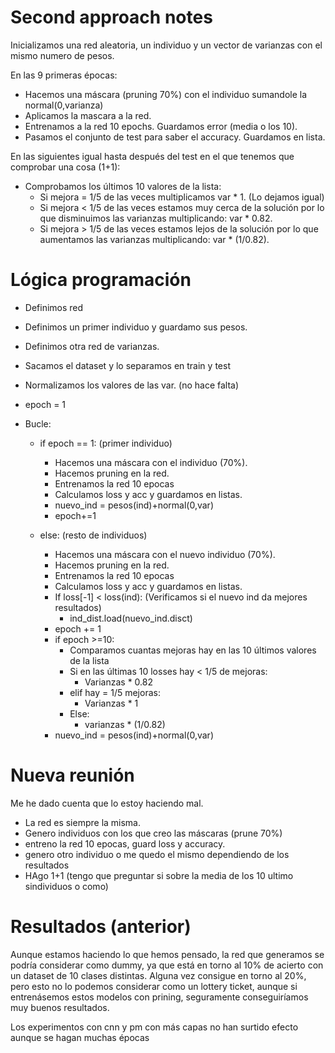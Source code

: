# Second approach notes
Inicializamos una red aleatoria, un individuo y un vector de varianzas con el mismo numero de pesos.

En las 9 primeras épocas:
- Hacemos una máscara (pruning 70%) con el individuo sumandole la normal(0,varianza)
- Aplicamos la mascara a la red.
- Entrenamos a la red 10 epochs. Guardamos error (media o los 10).
- Pasamos el conjunto de test para saber el accuracy. Guardamos en lista.

En las siguientes igual hasta después del test en el que tenemos que comprobar una cosa (1+1):
- Comprobamos los últimos 10 valores de la lista:
    - Si mejora = 1/5 de las veces multiplicamos var * 1. (Lo dejamos igual)
    - Si mejora < 1/5 de las veces estamos muy cerca de la solución por lo que disminuimos las varianzas multiplicando: var * 0.82.
    - Si mejora > 1/5 de las veces estamos lejos de la solución por lo que aumentamos las varianzas multiplicando: var * (1/0.82).


# Lógica programación
- Definimos red
- Definimos un primer individuo y guardamo sus pesos.
- Definimos otra red de varianzas.
- Sacamos el dataset y lo separamos en train y test

- Normalizamos los valores de las var. (no hace falta)

- epoch = 1

- Bucle:
    - if epoch == 1: (primer individuo)
        - Hacemos una máscara con el individuo (70%).
        - Hacemos pruning en la red.
        - Entrenamos la red 10 epocas
        - Calculamos loss y acc y guardamos en listas.
        - nuevo_ind = pesos(ind)+normal(0,var)
        - epoch+=1

    - else: (resto de individuos)
        - Hacemos una máscara con el nuevo individuo (70%).
        - Hacemos pruning en la red.
        - Entrenamos la red 10 epocas
        - Calculamos loss y acc y guardamos en listas.
        - If loss[-1] < loss(ind):  (Verificamos si el nuevo ind da mejores resultados)
            - ind_dist.load(nuevo_ind.disct)
        - epoch += 1
        - if epoch >=10:
            - Comparamos cuantas mejoras hay en las 10 últimos valores de la lista
            - Si en las últimas 10 losses hay < 1/5 de mejoras:
                - Varianzas * 0.82
            - elif hay = 1/5 mejoras:
                - Varianzas * 1
            - Else:
                - varianzas * (1/0.82)
        - nuevo_ind = pesos(ind)+normal(0,var)

# Nueva reunión
Me he dado cuenta que lo estoy haciendo mal. 
- La red es siempre la misma.
- Genero individuos con los que creo las máscaras (prune 70%)
- entreno la red 10 epocas, guard loss y accuracy. 
- genero otro individuo o me quedo el mismo dependiendo de los resultados
- HAgo 1+1 (tengo que preguntar si sobre la media de los 10 ultimo sindividuos o como)

# Resultados (anterior)
Aunque estamos haciendo lo que hemos pensado, la red que generamos se podría considerar como dummy, ya que está en torno al 10% de acierto con un dataset de 10 clases distintas. Alguna vez consigue en torno al 20%, pero esto no lo podemos considerar como un lottery ticket, aunque si entrenásemos estos modelos con prining, seguramente conseguiríamos muy buenos resultados.

Los experimentos con cnn y pm con más capas no han surtido efecto aunque se hagan muchas épocas